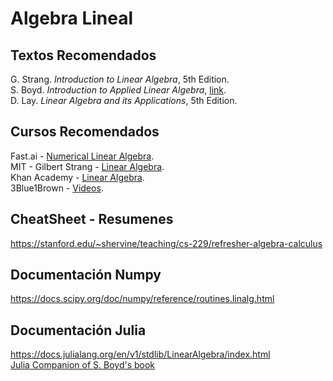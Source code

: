 # Algebra Lineal
## Textos Recomendados
G. Strang. *Introduction to Linear Algebra*, 5th Edition.<br>
S. Boyd. *Introduction to Applied Linear Algebra*, [link](http://vmls-book.stanford.edu/).<br>
D. Lay. *Linear Algebra and its Applications*, 5th Edition.<br>

## Cursos Recomendados 
Fast.ai - [Numerical Linear Algebra](https://www.fast.ai/2017/07/17/num-lin-alg/).<br>
MIT - Gilbert Strang - [Linear Algebra](https://ocw.mit.edu/courses/mathematics/18-06sc-linear-algebra-fall-2011/index.htm).<br>
Khan Academy - [Linear Algebra](https://es.khanacademy.org/math/linear-algebra).<br>
3Blue1Brown - [Videos](https://www.youtube.com/watch?v=kjBOesZCoqc&list=PL0-GT3co4r2y2YErbmuJw2L5tW4Ew2O5B).

## CheatSheet - Resumenes
https://stanford.edu/~shervine/teaching/cs-229/refresher-algebra-calculus


## Documentación Numpy
https://docs.scipy.org/doc/numpy/reference/routines.linalg.html <br>

## Documentación Julia
https://docs.julialang.org/en/v1/stdlib/LinearAlgebra/index.html <br>
[Julia Companion of S. Boyd's book](http://vmls-book.stanford.edu/vmls-julia-companion.pdf)
